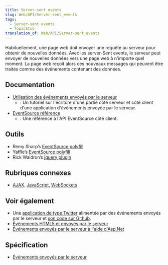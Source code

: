 ```yaml
---
title: Server-sent events
slug: Web/API/Server-sent_events
tags:
  - Server-sent events
  - TopicStub
translation_of: Web/API/Server-sent_events
---
```

Habituellement, une page web doit envoyer une requête au serveur pour obtenir de nouvelles données. Avec les server-Sent events, le serveur peut envoyer de nouvelles données vers une page web à n'importe quel moment. La page web reçoit alors ces nouveaux messages qui peuvent être traités comme des événements contenant des données.

## Documentation

- [Utilisation des événements envoyés par le serveur](/en-US/docs/Server-sent_events/Using_server-sent_events)
  - : Un tutoriel sur l'écriture d'une partie côté serveur et côté client d'une application d'événements envoyée par le serveur.
- [EventSource référence](/en-US/docs/Server-sent_events/EventSource)
  - : Une référence à l'API EventSource côté client.

## Outils

- Remy Sharp’s [EventSource polyfill](https://github.com/remy/polyfills/blob/master/EventSource.js)
- Yaffle’s [EventSource polyfill](https://github.com/Yaffle/EventSource)
- Rick Waldron’s [jquery plugin](https://github.com/rwldrn/jquery.eventsource)

## Rubriques connexes

- [AJAX](/en-US/docs/AJAX), [JavaScript](/en-US/docs/JavaScript), [WebSockets](/en-US/docs/WebSockets)

## Voir également

- Une [application de type Twitter](http://hacks.mozilla.org/2011/06/a-wall-powered-by-eventsource-and-server-sent-events/) alimentée par des événements envoyés par le serveur et [son code sur Github](https://github.com/mozilla/webowonder-demos/tree/master/demos/friends%20timeline).
- [Événements HTML5 et envoyés par le serveur](http://dsheiko.com/weblog/html5-and-server-sent-events)
- [Événements envoyés par le serveur à l'aide d'Asp.Net](http://rajudasa.blogspot.in/2012/05/html5-server-sent-events-using-aspnet.html)

## Spécification

- [Événements envoyés par le serveur](http://dev.w3.org/html5/eventsource/)
